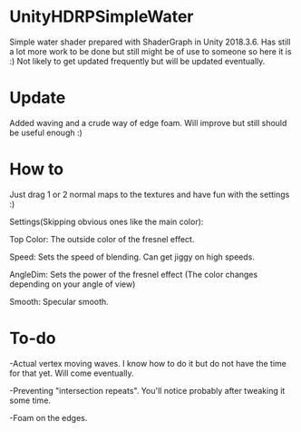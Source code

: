 # UnityHDRPSimpleWater
Simple water shader prepared with ShaderGraph in Unity 2018.3.6. Has still a lot more work to be done but still might be of use to someone so here it is :) Not likely to get updated frequently but will be updated eventually.

# Update
Added waving and a crude way of edge foam. Will improve but still should be useful enough :)

# How to
Just drag 1 or 2 normal maps to the textures and have fun with the settings :)

Settings(Skipping obvious ones like the main color):

Top Color: The outside color of the fresnel effect.

Speed: Sets the speed of blending. Can get jiggy on high speeds.

AngleDim: Sets the power of the fresnel effect (The color changes depending on your angle of view)

Smooth: Specular smooth.

# To-do
-Actual vertex moving waves. I know how to do it but do not have the time for that yet. Will come eventually. 

-Preventing "intersection repeats". You'll notice probably after tweaking it some time.

-Foam on the edges.


